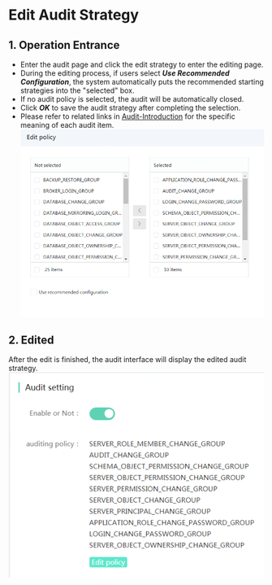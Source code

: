 # Edit Audit Strategy

## 1. Operation Entrance
- Enter the audit page and click the edit strategy to enter the editing page.
- During the editing process, if users select ***Use Recommended Configuration***, the system automatically puts the recommended starting strategies into the "selected" box.
- If no audit policy is selected, the audit will be automatically closed.
- Click ***OK*** to save the audit strategy after completing the selection.
- Please refer to related links in [Audit-Introduction](Audit-Introduction.md) for the specific meaning of each audit item.
![Edit Audit 1](../../../../../../image/RDS/Edit-Audit-1.png)

## 2. Edited
After the edit is finished, the audit interface will display the edited audit strategy.
![Edit Audit 2](../../../../../../image/RDS/Edit-Audit-2.png)
